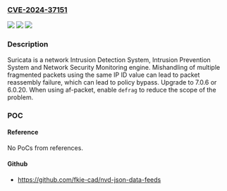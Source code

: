### [CVE-2024-37151](https://cve.mitre.org/cgi-bin/cvename.cgi?name=CVE-2024-37151)
![](https://img.shields.io/static/v1?label=Product&message=suricata&color=blue)
![](https://img.shields.io/static/v1?label=Version&message=%3D%20%3E%3D%206.0.0%2C%20%3C%206.0.20%20&color=brighgreen)
![](https://img.shields.io/static/v1?label=Vulnerability&message=CWE-754%3A%20Improper%20Check%20for%20Unusual%20or%20Exceptional%20Conditions&color=brighgreen)

### Description

Suricata is a network Intrusion Detection System, Intrusion Prevention System and Network Security Monitoring engine. Mishandling of multiple fragmented packets using the same IP ID value can lead to packet reassembly failure, which can lead to policy bypass. Upgrade to 7.0.6 or 6.0.20. When using af-packet, enable `defrag` to reduce the scope of the problem.

### POC

#### Reference
No PoCs from references.

#### Github
- https://github.com/fkie-cad/nvd-json-data-feeds

